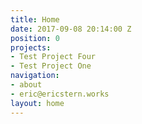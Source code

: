 ```yaml
---
title: Home
date: 2017-09-08 20:14:00 Z
position: 0
projects:
- Test Project Four
- Test Project One
navigation:
- about
- eric@ericstern.works
layout: home
---
```


